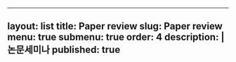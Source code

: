 
---
layout: list
title: Paper review
slug: Paper review
menu: true
submenu: true
order: 4
description: |
  논문세미나 
published: true
---
